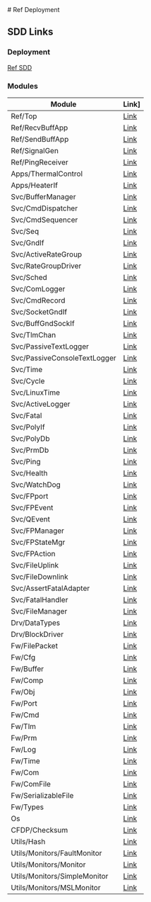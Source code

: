 
<title>Ref Application Navigation</title>
# Ref Deployment

## SDD Links

### Deployment

[Ref SDD](sdd.md)

### Modules
|Module|Link]
|---|---|
|Ref/Top|[Link](../../Ref/Top/docs/sdd.md)|
|Ref/RecvBuffApp|[Link](../../Ref/RecvBuffApp/docs/sdd.md)|
|Ref/SendBuffApp|[Link](../../Ref/SendBuffApp/docs/sdd.md)|
|Ref/SignalGen|[Link](../../Ref/SignalGen/docs/sdd.md)|
|Ref/PingReceiver|[Link](../../Ref/PingReceiver/docs/sdd.md)|
|Apps/ThermalControl|[Link](../../Apps/ThermalControl/docs/sdd.md)|
|Apps/HeaterIf|[Link](../../Apps/HeaterIf/docs/sdd.md)|
|Svc/BufferManager|[Link](../../Svc/BufferManager/docs/sdd.md)|
|Svc/CmdDispatcher|[Link](../../Svc/CmdDispatcher/docs/sdd.md)|
|Svc/CmdSequencer|[Link](../../Svc/CmdSequencer/docs/sdd.md)|
|Svc/Seq|[Link](../../Svc/Seq/docs/sdd.md)|
|Svc/GndIf|[Link](../../Svc/GndIf/docs/sdd.md)|
|Svc/ActiveRateGroup|[Link](../../Svc/ActiveRateGroup/docs/sdd.md)|
|Svc/RateGroupDriver|[Link](../../Svc/RateGroupDriver/docs/sdd.md)|
|Svc/Sched|[Link](../../Svc/Sched/docs/sdd.md)|
|Svc/ComLogger|[Link](../../Svc/ComLogger/docs/sdd.md)|
|Svc/CmdRecord|[Link](../../Svc/CmdRecord/docs/sdd.md)|
|Svc/SocketGndIf|[Link](../../Svc/SocketGndIf/docs/sdd.md)|
|Svc/BuffGndSockIf|[Link](../../Svc/BuffGndSockIf/docs/sdd.md)|
|Svc/TlmChan|[Link](../../Svc/TlmChan/docs/sdd.md)|
|Svc/PassiveTextLogger|[Link](../../Svc/PassiveTextLogger/docs/sdd.md)|
|Svc/PassiveConsoleTextLogger|[Link](../../Svc/PassiveConsoleTextLogger/docs/sdd.md)|
|Svc/Time|[Link](../../Svc/Time/docs/sdd.md)|
|Svc/Cycle|[Link](../../Svc/Cycle/docs/sdd.md)|
|Svc/LinuxTime|[Link](../../Svc/LinuxTime/docs/sdd.md)|
|Svc/ActiveLogger|[Link](../../Svc/ActiveLogger/docs/sdd.md)|
|Svc/Fatal|[Link](../../Svc/Fatal/docs/sdd.md)|
|Svc/PolyIf|[Link](../../Svc/PolyIf/docs/sdd.md)|
|Svc/PolyDb|[Link](../../Svc/PolyDb/docs/sdd.md)|
|Svc/PrmDb|[Link](../../Svc/PrmDb/docs/sdd.md)|
|Svc/Ping|[Link](../../Svc/Ping/docs/sdd.md)|
|Svc/Health|[Link](../../Svc/Health/docs/sdd.md)|
|Svc/WatchDog|[Link](../../Svc/WatchDog/docs/sdd.md)|
|Svc/FPport|[Link](../../Svc/FPport/docs/sdd.md)|
|Svc/FPEvent|[Link](../../Svc/FPEvent/docs/sdd.md)|
|Svc/QEvent|[Link](../../Svc/QEvent/docs/sdd.md)|
|Svc/FPManager|[Link](../../Svc/FPManager/docs/sdd.md)|
|Svc/FPStateMgr|[Link](../../Svc/FPStateMgr/docs/sdd.md)|
|Svc/FPAction|[Link](../../Svc/FPAction/docs/sdd.md)|
|Svc/FileUplink|[Link](../../Svc/FileUplink/docs/sdd.md)|
|Svc/FileDownlink|[Link](../../Svc/FileDownlink/docs/sdd.md)|
|Svc/AssertFatalAdapter|[Link](../../Svc/AssertFatalAdapter/docs/sdd.md)|
|Svc/FatalHandler|[Link](../../Svc/FatalHandler/docs/sdd.md)|
|Svc/FileManager|[Link](../../Svc/FileManager/docs/sdd.md)|
|Drv/DataTypes|[Link](../../Drv/DataTypes/docs/sdd.md)|
|Drv/BlockDriver|[Link](../../Drv/BlockDriver/docs/sdd.md)|
|Fw/FilePacket|[Link](../../Fw/FilePacket/docs/sdd.md)|
|Fw/Cfg|[Link](../../Fw/Cfg/docs/sdd.md)|
|Fw/Buffer|[Link](../../Fw/Buffer/docs/sdd.md)|
|Fw/Comp|[Link](../../Fw/Comp/docs/sdd.md)|
|Fw/Obj|[Link](../../Fw/Obj/docs/sdd.md)|
|Fw/Port|[Link](../../Fw/Port/docs/sdd.md)|
|Fw/Cmd|[Link](../../Fw/Cmd/docs/sdd.md)|
|Fw/Tlm|[Link](../../Fw/Tlm/docs/sdd.md)|
|Fw/Prm|[Link](../../Fw/Prm/docs/sdd.md)|
|Fw/Log|[Link](../../Fw/Log/docs/sdd.md)|
|Fw/Time|[Link](../../Fw/Time/docs/sdd.md)|
|Fw/Com|[Link](../../Fw/Com/docs/sdd.md)|
|Fw/ComFile|[Link](../../Fw/ComFile/docs/sdd.md)|
|Fw/SerializableFile|[Link](../../Fw/SerializableFile/docs/sdd.md)|
|Fw/Types|[Link](../../Fw/Types/docs/sdd.md)|
|Os|[Link](../../Os/docs/sdd.md)|
|CFDP/Checksum|[Link](../../CFDP/Checksum/docs/sdd.md)|
|Utils/Hash|[Link](../../Utils/Hash/docs/sdd.md)|
|Utils/Monitors/FaultMonitor|[Link](../../Utils/Monitors/FaultMonitor/docs/sdd.md)|
|Utils/Monitors/Monitor|[Link](../../Utils/Monitors/Monitor/docs/sdd.md)|
|Utils/Monitors/SimpleMonitor|[Link](../../Utils/Monitors/SimpleMonitor/docs/sdd.md)|
|Utils/Monitors/MSLMonitor|[Link](../../Utils/Monitors/MSLMonitor/docs/sdd.md)|
